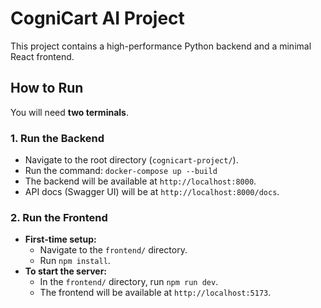# CogniCart AI Project

This project contains a high-performance Python backend and a minimal React frontend.

## How to Run

You will need **two terminals**.

### 1. Run the Backend

-   Navigate to the root directory (`cognicart-project/`).
-   Run the command: `docker-compose up --build`
-   The backend will be available at `http://localhost:8000`.
-   API docs (Swagger UI) will be at `http://localhost:8000/docs`.

### 2. Run the Frontend

-   **First-time setup:**
    -   Navigate to the `frontend/` directory.
    -   Run `npm install`.
-   **To start the server:**
    -   In the `frontend/` directory, run `npm run dev`.
    -   The frontend will be available at `http://localhost:5173`.
